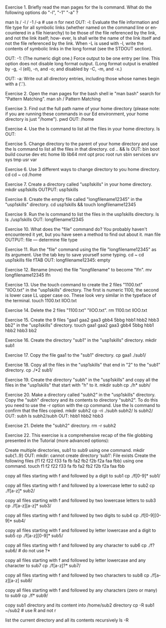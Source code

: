 Exercise 1. Briefly read the man pages for the ls command. What do the following options do "-l", "-1" "-a" ?


man ls
/ -l
/ -1
/-a # use n for next
OUT: -l: Evaluate  the  file  information and file type for all symbolic links (whether named on the command line or en‐
                 countered in a file hierarchy) to be those of the file referenced by the link, and not the  link  itself;  how‐
                 ever,  ls shall write the name of the link itself and not the file referenced by the link. When -L is used with
                 -l, write the contents of symbolic links in the long format (see the STDOUT section).

OUT: -1: (The numeric digit one.) Force output to be one entry per line.  This option does not disable long  format  output.  (Long
                 format output is enabled by -g, -l (ell), -n, and -o; and disabled by -C, -m, and -x.)

OUT: -a: Write out all directory entries, including those whose names begin with a <period> ('.').

Exercise 2. Open the man pages for the bash shell ie "man bash" search for "Pattern Matching".
man sh
/ Pattern Matching

Exercise 3. Find out the full path name of your home directory (please note: if you are running these commands in our Ed environment, your home directory is just "/home").
pwd
OUT: /home

Exercise 4. Use the ls command to list all the files in your home directory.
ls
OUT: 

Exercise 5. Change directory to the parent of your home directory and use the ls command to list all the files in that directory.
cd .. && ls
OUT: bin  boot  build  course  dev  etc  home  lib  lib64  mnt  opt  proc  root  run  sbin  services  srv  sys  tmp  usr  var

Exercise 6. Use 3 different ways to change directory to you home directory.
cd 
cd ~
cd /home

Exercise 7. Create a directory called "usp1skills" in your home directory.
mkdir usp1skills
OUTPUT: usp1skills

Exercise 8. Create the empty file called "longfilename12345" in the "usp1skills" directory.
cd usp1skills && touch longfilename12345


Exercise 9. Run the ls command to list the files in the usp1skills directory.
ls
ls ./usp1skills
OUT: longfilename12345

Exercise 10. What does the "file" command do? You probably haven't encountered it yet, but you have seen a method to find out about it.
man file
OUTPUT: file — determine file type

Exercise 11. Run the "file" command using the file "longfilename12345" as its argument. Use the tab key to save yourself some typing.
cd ~
cd usp1skills
file fTAB
OUT: longfilename12345: empty

Exercise 12. Rename (move) the file "longfilename" to become "lfn".
mv longfilename12345 lfn


Exercise 13. Use the touch command to create the 2 files "1100.txt" "llOO.txt" in the "usp1skills" directory. The first is numeric 1100, the second is lower case LL upper case oo. These look very similar in the typeface of the terminal.
touch 1100.txt llOO.txt

Exercise 14. Delete the 2 files "1100.txt" "llOO.txt".
rm 1100.txt llOO.txt

Exercise 15. Create the 9 files "gaa1 gaa2 gaa3 gbb4 5bbg hbb1 hbb2 hbb3 bb2" in the "usp1skills" directory.
touch gaa1 gaa2 gaa3 gbb4 5bbg hbb1 hbb2 hbb3 bb2

Exercise 16. Create the directory "sub1" in the "usp1skills" directory.
mkdir sub1

Exercise 17. Copy the file gaa1 to the "sub1" directory.
cp gaa1 ./sub1/

Exercise 18. Copy all the files in the "usp1skills" that end in "2" to the "sub1" directory.
cp ./*2 sub1/

Exercise 19. Create the directory "subh" in the "usp1skills" and copy all the files in the "usp1skills" that start with "h" to it.
mkdir subh
cp ./h* subh/

Exercise 20. Make a directory called "subh2" in the "usp1skills" directory. Copy the "subh" directory and its contents to directory "subh2". To do this you need to use the -r option with the cp command. Use the ls command to confirm that the files copied.
mkdir subh2
cp -ri ./subh subh2/
ls subh2/
OUT: subh
ls subh2/subh
OUT: hbb1 hbb2 hbb3

Exercise 21. Delete the "subh2" directory.
rm -r subh2

Exercise 22. This exercise is a comprehensive recap of the file globbing presented in the Tutorial (more advanced options):


Create multiple directories, sub1 to sub9 using one command.
mkdir sub{1..9}
OUT: mkdir: cannot create directory ‘sub1’: File exists
Create the following files (f1 f2 f22 f33 fa fb fa2 fb2 f2b f2a faa fbb) using one command.
touch f1 f2 f22 f33 fa fb fa2 fb2 f2b f2a faa fbb

copy all files starting with f and followed by a digit to sub1
cp ./f[0-9]* sub1/

copy all files starting with f and followed by a lowercase letter to sub2
cp ./f[a-z]* sub2/

copy all files starting with f and followed by two lowercase letters to sub3
cp ./f[a-z][a-z]* sub3/

copy all files starting with f and followed by two digits to sub4
cp ./f[0-9][0-9]* sub4/

copy all files starting with f and followed by letter lowercase and a digit to sub5
cp ./f[a-z][0-9]* sub5/

copy all files starting with f and followed by any character to sub6
cp ./f? sub6/ # do not use ?*

copy all files starting with f and followed by letter lowercase and any character to sub7
cp ./f[a-z]?* sub7/

copy all files starting with f and followed by two characters to sub8
cp ./f[a-z][a-z] sub8/

copy all files starting with f and followed by any characters (zero or many) to sub9
cp ./f* sub9/

copy sub1 directory and its content into /home/sub2 directory
cp -R sub1 ~/sub2 # use R and not r

list the current directory and all its contents recursively
ls -R
